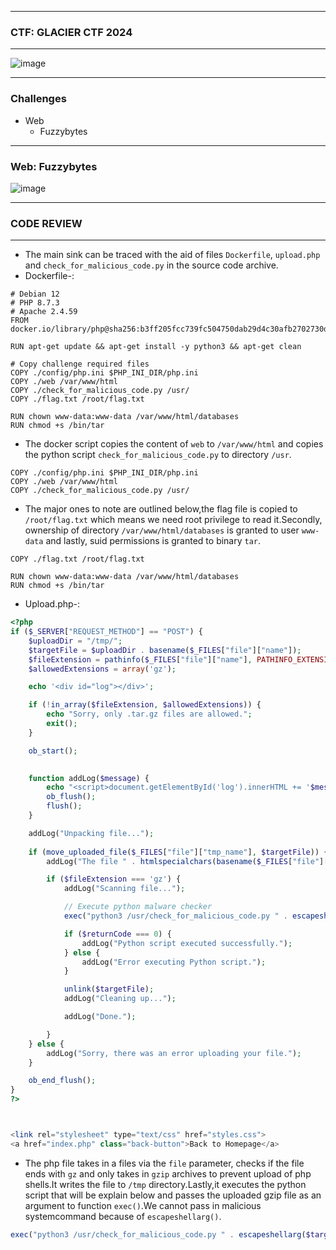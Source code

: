 ---------------

### CTF: GLACIER CTF 2024

---------------

![image](https://github.com/user-attachments/assets/cdce91a2-501c-40ed-8017-013608a71987)

---------------

### Challenges

- Web
  - Fuzzybytes

---------------

### Web: Fuzzybytes

![image](https://github.com/user-attachments/assets/bc6606d4-73d5-4934-b393-5305bc210a93)

---------------

### CODE REVIEW

-----------------

- The main sink can be traced with the aid of files `Dockerfile`, `upload.php` and `check_for_malicious_code.py` in the source code archive.
- Dockerfile-:

```docker
# Debian 12
# PHP 8.7.3
# Apache 2.4.59
FROM docker.io/library/php@sha256:b3ff205fcc739fc504750dab29d4c30afb2702730d37a1068a16c14f30a7d48f

RUN apt-get update && apt-get install -y python3 && apt-get clean

# Copy challenge required files
COPY ./config/php.ini $PHP_INI_DIR/php.ini
COPY ./web /var/www/html
COPY ./check_for_malicious_code.py /usr/
COPY ./flag.txt /root/flag.txt

RUN chown www-data:www-data /var/www/html/databases
RUN chmod +s /bin/tar
```

- The docker script copies the content of `web` to `/var/www/html` and copies the python script `check_for_malicious_code.py` to directory `/usr`.

```docker
COPY ./config/php.ini $PHP_INI_DIR/php.ini
COPY ./web /var/www/html
COPY ./check_for_malicious_code.py /usr/
```
- The major ones to note are outlined below,the flag file is copied to `/root/flag.txt` which means we need root privilege to read it.Secondly, ownership of directory `/var/www/html/databases` is granted to user `www-data` and lastly, suid permissions is granted to binary `tar`.

```docker
COPY ./flag.txt /root/flag.txt

RUN chown www-data:www-data /var/www/html/databases
RUN chmod +s /bin/tar
```
- Upload.php-:

```php
<?php
if ($_SERVER["REQUEST_METHOD"] == "POST") {
    $uploadDir = "/tmp/";
    $targetFile = $uploadDir . basename($_FILES["file"]["name"]);
    $fileExtension = pathinfo($_FILES["file"]["name"], PATHINFO_EXTENSION);
    $allowedExtensions = array('gz');

    echo '<div id="log"></div>';

    if (!in_array($fileExtension, $allowedExtensions)) {
        echo "Sorry, only .tar.gz files are allowed.";
        exit();
    }

    ob_start();

    
    function addLog($message) {
        echo "<script>document.getElementById('log').innerHTML += '$message<br>';</script>";
        ob_flush();
        flush();
    }

    addLog("Unpacking file...");
    
    if (move_uploaded_file($_FILES["file"]["tmp_name"], $targetFile)) {
        addLog("The file " . htmlspecialchars(basename($_FILES["file"]["name"])) . " has been uploaded.");

        if ($fileExtension === 'gz') {
            addLog("Scanning file...");

            // Execute python malware checker
            exec("python3 /usr/check_for_malicious_code.py " . escapeshellarg($targetFile), $output, $returnCode);

            if ($returnCode === 0) {
                addLog("Python script executed successfully.");
            } else {
                addLog("Error executing Python script.");
            }

            unlink($targetFile);
            addLog("Cleaning up...");

            addLog("Done.");

        }
    } else {
        addLog("Sorry, there was an error uploading your file.");
    }

    ob_end_flush();
}
?>



<link rel="stylesheet" type="text/css" href="styles.css">
<a href="index.php" class="back-button">Back to Homepage</a>
```

- The php file takes in a files via the `file` parameter, checks if the file ends with `gz` and only takes in `gzip` archives to prevent upload of php shells.It writes the file to `/tmp` directory.Lastly,it executes the python script that will be explain below and passes the uploaded gzip file as an argument to function `exec()`.We cannot pass in malicious systemcommand because of `escapeshellarg()`.

```php
exec("python3 /usr/check_for_malicious_code.py " . escapeshellarg($targetFile), $output, $returnCode);
```
